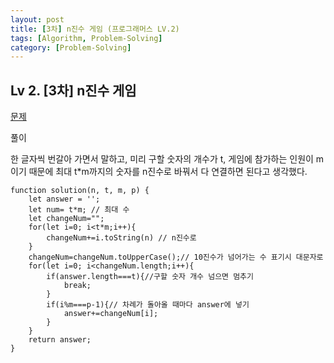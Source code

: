 ```yaml
---
layout: post
title: [3차] n진수 게임 (프로그래머스 LV.2)
tags: [Algorithm, Problem-Solving]
category: [Problem-Solving]
---
```


## Lv 2. [3차] n진수 게임

[문제](https://programmers.co.kr/learn/courses/30/lessons/17687)

풀이

한 글자씩 번갈아 가면서 말하고, 미리 구할 숫자의 개수가 t, 게임에 참가하는 인원이 m이기 때문에 최대 t\*m까지의 숫자를 n진수로 바꿔서 다 연결하면 된다고 생각했다.

    function solution(n, t, m, p) {
        let answer = '';
        let num= t*m; // 최대 수
        let changeNum="";
        for(let i=0; i<t*m;i++){
            changeNum+=i.toString(n) // n진수로
        }
        changeNum=changeNum.toUpperCase();// 10진수가 넘어가는 수 표기시 대문자로
        for(let i=0; i<changeNum.length;i++){
            if(answer.length===t){//구할 숫자 개수 넘으면 멈추기
                break;
            }
            if(i%m===p-1){// 차례가 돌아올 때마다 answer에 넣기
                answer+=changeNum[i];
            }
        }
        return answer;
    }
